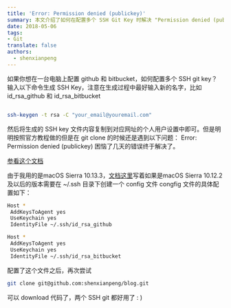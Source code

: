 ```yaml
---
title: 'Error: Permission denied (publickey)'
summary: 本文介绍了如何在配置多个 SSH Git Key 时解决 "Permission denied (publickey)" 错误，确保 GitHub 和 Bitbucket 的 SSH 连接正常工作。
date: 2018-05-06
tags:
- Git
translate: false
authors:
  - shenxianpeng
---
```


如果你想在一台电脑上配置 github 和 bitbucket，如何配置多个 SSH git key？
输入以下命令生成 SSH Key，注意在生成过程中最好输入新的名字，比如 id_rsa_github 和 id_rsa_bitbucket

```bash

ssh-keygen -t rsa -C "your_email@youremail.com"
```

然后将生成的 SSH key 文件内容复制到对应网址的个人用户设置中即可。但是明明按照官方教程做的但是在 git clone 的时候还是遇到以下问题：
Error: Permission denied (publickey)
困恼了几天的错误终于解决了。

[参看这个文档](https://help.github.com/articles/generating-a-new-ssh-key-and-adding-it-to-the-ssh-agent/)

由于我用的是macOS Sierra 10.13.3，[文档这里](https://help.github.com/articles/generating-a-new-ssh-key-and-adding-it-to-the-ssh-agent/#adding-your-ssh-key-to-the-ssh-agent)写着如果是macOS Sierra 10.12.2 及以后的版本需要在
~/.ssh 目录下创建一个 config 文件
congfig 文件的具体配置如下：

```bash
Host *
 AddKeysToAgent yes
 UseKeychain yes
 IdentityFile ~/.ssh/id_rsa_github

Host *
 AddKeysToAgent yes
 UseKeychain yes
 IdentityFile ~/.ssh/id_rsa_bitbucket
```

配置了这个文件之后，再次尝试

```bash
git clone git@github.com:shenxianpeng/blog.git
```

可以 download 代码了，两个 SSH git 都好用了 : )
